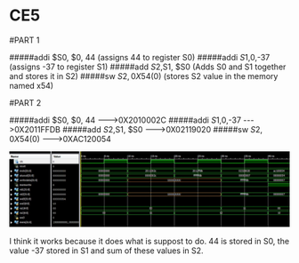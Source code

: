 CE5
===
#PART 1

#####addi $S0, $0, 44 (assigns 44 to register S0)
#####addi $S1,$0,-37 (assigns -37 to register S1)
#####add $S2,$S1, $S0 (Adds S0 and S1 together and stores it in S2)
#####sw $S2, 0X54($0) (stores S2 value in the memory named x54)

#PART 2

#####addi $S0, $0, 44     --->0X2010002C
#####addi $S1,$0,-37      --->0X2011FFDB
#####add $S2,$S1, $S0     --->0X02119020
#####sw $S2, 0X54($0)     --->0XAC120054


![alt tag](https://raw.githubusercontent.com/gytenis98/CE5/master/Capture2.JPG)


I think it works because it does what is suppost to do. 44 is stored in S0, the value -37 stored in S1 and sum of these values in S2. 

